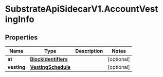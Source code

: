 # SubstrateApiSidecarV1.AccountVestingInfo

## Properties

Name | Type | Description | Notes
------------ | ------------- | ------------- | -------------
**at** | [**BlockIdentifiers**](BlockIdentifiers.md) |  | [optional] 
**vesting** | [**VestingSchedule**](VestingSchedule.md) |  | [optional] 



